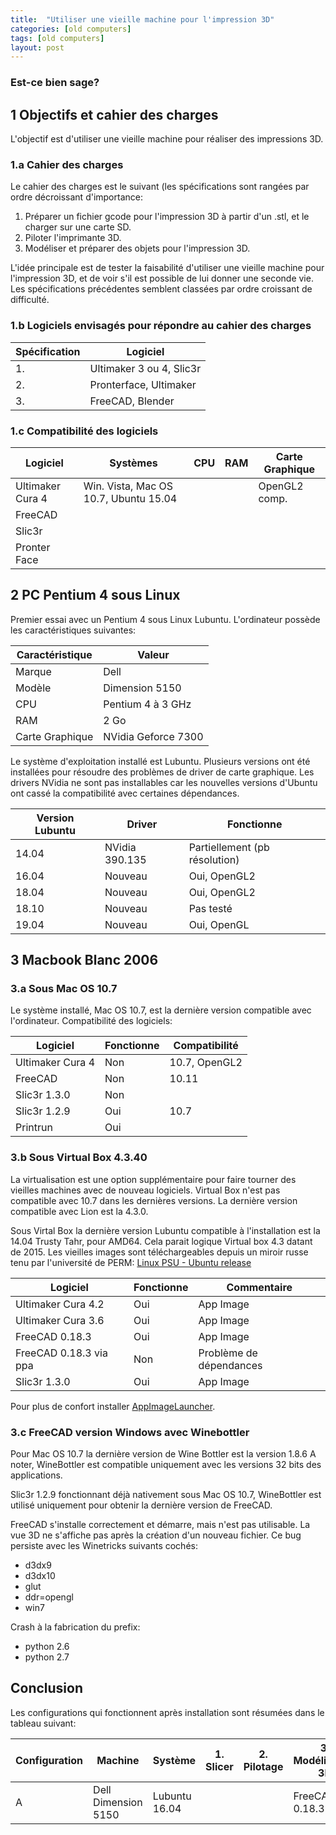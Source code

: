 ```yaml
---
title:  "Utiliser une vieille machine pour l'impression 3D"
categories: [old computers]
tags: [old computers]
layout: post
---
```



### Est-ce bien sage?

## 1 Objectifs et cahier des charges

L'objectif est d'utiliser une vieille machine pour réaliser 
des impressions 3D.


### 1.a Cahier des charges

Le cahier des charges est le suivant (les spécifications sont 
rangées par ordre décroissant d'importance:
1. Préparer un fichier gcode pour l'impression 3D à partir 
d'un .stl, et le charger sur une carte SD.
2. Piloter l'imprimante 3D.
3. Modéliser et préparer des objets pour l'impression 3D.

L'idée principale est de tester la faisabilité d'utiliser 
une vieille machine pour l'impression 3D, et de voir s'il 
est possible de lui donner une seconde vie.
Les spécifications précédentes semblent classées par ordre 
croissant de difficulté.


### 1.b Logiciels envisagés pour répondre au cahier des charges

| Spécification | Logiciel                 |
|---------------|--------------------------|
| 1.            | Ultimaker 3 ou 4, Slic3r |
| 2.            | Pronterface, Ultimaker   |
| 3.            | FreeCAD, Blender         |


### 1.c Compatibilité des logiciels

| Logiciel | Systèmes | CPU | RAM | Carte Graphique |
|----------|----------|-----|-----|-----------------|
|Ultimaker Cura 4 | Win. Vista, Mac OS 10.7, Ubuntu 15.04|  |  |  OpenGL2 comp.|
|FreeCAD          |
| Slic3r          |
| Pronter Face    |



## 2 PC Pentium 4 sous Linux
Premier essai avec un Pentium 4 sous Linux Lubuntu.
L'ordinateur possède les caractéristiques suivantes:

| Caractéristique  | Valeur              |
|------------------|---------------------|
| Marque           | Dell                |
| Modèle           | Dimension 5150      |
|       CPU        | Pentium 4 à 3 GHz   |
| RAM              | 2 Go                |
| Carte Graphique  | NVidia Geforce 7300 |

Le système d'exploitation installé est Lubuntu. Plusieurs versions
 ont été installées pour résoudre des problèmes de driver de carte
 graphique.
Les drivers NVidia ne sont pas installables car les nouvelles
 versions d'Ubuntu ont cassé la compatibilité avec certaines
 dépendances.

|Version Lubuntu | Driver         | Fonctionne                    |
|----------------|----------------|-------------------------------|
| 14.04          | NVidia 390.135 | Partiellement (pb résolution) |
| 16.04          | Nouveau        | Oui, OpenGL2                  |
| 18.04          | Nouveau        | Oui, OpenGL2                  |
| 18.10          | Nouveau        | Pas testé                     |
| 19.04          | Nouveau        | Oui, OpenGL                   |

## 3 Macbook Blanc 2006
### 3.a Sous Mac OS 10.7
Le système installé, Mac OS 10.7, est la dernière version compatible 
avec l'ordinateur.
Compatibilité des logiciels:

| Logiciel       | Fonctionne | Compatibilité |
|----------------|------------|---------------|
|Ultimaker Cura 4| Non        | 10.7, OpenGL2 |
|FreeCAD         | Non        | 10.11         |
|Slic3r 1.3.0    | Non        |               |
|Slic3r 1.2.9    | Oui        | 10.7          |
|Printrun        | Oui        |               |


### 3.b Sous Virtual Box 4.3.40

La virtualisation est une option supplémentaire pour faire tourner 
des vieilles machines avec de nouveau logiciels.
Virtual Box n'est pas compatible avec 10.7 dans les dernières versions.
 La dernière version compatible avec Lion est la 4.3.0.

Sous Virtal Box la dernière version Lubuntu compatible à 
l'installation est la 14.04 Trusty Tahr, pour AMD64.
Cela parait logique Virtual box 4.3 datant de 2015.
Les vieilles images sont téléchargeables depuis un miroir russe 
tenu par l'université de PERM:
[Linux PSU - Ubuntu release](http://linux.psu.ru/ubuntu-releases/)

| Logiciel                | Fonctionne | Commentaire             |
|-------------------------|------------|-------------------------|
|Ultimaker Cura 4.2       | Oui        | App Image               |
|Ultimaker Cura 3.6       | Oui        | App Image               |
|FreeCAD 0.18.3           | Oui        | App Image               |
|FreeCAD 0.18.3 via ppa   | Non        | Problème de dépendances |
|Slic3r 1.3.0             | Oui        | App Image               |

Pour plus de confort installer 
[AppImageLauncher](https://github.com/TheAssassin/AppImageLauncher).

### 3.c FreeCAD version Windows avec Winebottler
Pour Mac OS 10.7 la dernière version de Wine Bottler 
est la version 1.8.6
A noter, WineBottler est compatible uniquement avec 
les versions 32 bits des applications.

Slic3r 1.2.9 fonctionnant déjà nativement sous Mac OS 10.7, 
WineBottler est utilisé uniquement pour obtenir la dernière version 
de FreeCAD.

FreeCAD s'installe correctement et démarre, mais n'est pas utilisable.
La vue 3D ne s'affiche pas après la création d'un nouveau fichier.
Ce bug persiste avec les Winetricks suivants cochés:
- d3dx9
- d3dx10
- glut
- ddr=opengl
- win7

Crash à la fabrication du prefix:
- python 2.6
- python 2.7

## Conclusion

Les configurations qui fonctionnent après installation sont résumées dans le 
tableau suivant:

| Configuration | Machine | Système | 1. Slicer | 2. Pilotage | 3. Modélisation 3D |
|---------------|---------|---------|-----------|-------------|--------------------|
| A             |Dell Dimension 5150 | Lubuntu 16.04 | | | FreeCAD 0.18.3 |